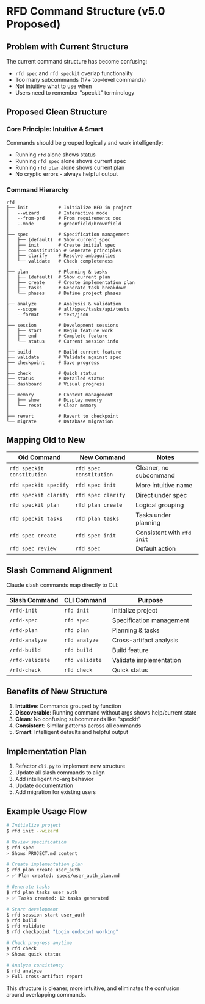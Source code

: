 # RFD Command Structure (v5.0 Proposed)

## Problem with Current Structure

The current command structure has become confusing:
- `rfd spec` and `rfd speckit` overlap functionality
- Too many subcommands (17+ top-level commands)
- Not intuitive what to use when
- Users need to remember "speckit" terminology

## Proposed Clean Structure

### Core Principle: Intuitive & Smart

Commands should be grouped logically and work intelligently:
- Running `rfd` alone shows status
- Running `rfd spec` alone shows current spec
- Running `rfd plan` alone shows current plan
- No cryptic errors - always helpful output

### Command Hierarchy

```
rfd
├── init           # Initialize RFD in project
│   --wizard       # Interactive mode
│   --from-prd     # From requirements doc
│   --mode         # greenfield/brownfield
│
├── spec           # Specification management
│   ├── (default)  # Show current spec
│   ├── init       # Create initial spec
│   ├── constitution # Generate principles
│   ├── clarify    # Resolve ambiguities
│   └── validate   # Check completeness
│
├── plan           # Planning & tasks
│   ├── (default)  # Show current plan
│   ├── create     # Create implementation plan
│   ├── tasks      # Generate task breakdown
│   └── phases     # Define project phases
│
├── analyze        # Analysis & validation
│   --scope        # all/spec/tasks/api/tests
│   --format       # text/json
│
├── session        # Development sessions
│   ├── start      # Begin feature work
│   ├── end        # Complete feature
│   └── status     # Current session info
│
├── build          # Build current feature
├── validate       # Validate against spec
├── checkpoint     # Save progress
│
├── check          # Quick status
├── status         # Detailed status
├── dashboard      # Visual progress
│
├── memory         # Context management
│   ├── show       # Display memory
│   └── reset      # Clear memory
│
├── revert         # Revert to checkpoint
└── migrate        # Database migration
```

## Mapping Old to New

| Old Command | New Command | Notes |
|------------|-------------|-------|
| `rfd speckit constitution` | `rfd spec constitution` | Cleaner, no subcommand |
| `rfd speckit specify` | `rfd spec init` | More intuitive name |
| `rfd speckit clarify` | `rfd spec clarify` | Direct under spec |
| `rfd speckit plan` | `rfd plan create` | Logical grouping |
| `rfd speckit tasks` | `rfd plan tasks` | Tasks under planning |
| `rfd spec create` | `rfd spec init` | Consistent with `rfd init` |
| `rfd spec review` | `rfd spec` | Default action |

## Slash Command Alignment

Claude slash commands map directly to CLI:

| Slash Command | CLI Command | Purpose |
|--------------|-------------|---------|
| `/rfd-init` | `rfd init` | Initialize project |
| `/rfd-spec` | `rfd spec` | Specification management |
| `/rfd-plan` | `rfd plan` | Planning & tasks |
| `/rfd-analyze` | `rfd analyze` | Cross-artifact analysis |
| `/rfd-build` | `rfd build` | Build feature |
| `/rfd-validate` | `rfd validate` | Validate implementation |
| `/rfd-check` | `rfd check` | Quick status |

## Benefits of New Structure

1. **Intuitive**: Commands grouped by function
2. **Discoverable**: Running command without args shows help/current state
3. **Clean**: No confusing subcommands like "speckit"
4. **Consistent**: Similar patterns across all commands
5. **Smart**: Intelligent defaults and helpful output

## Implementation Plan

1. Refactor `cli.py` to implement new structure
2. Update all slash commands to align
3. Add intelligent no-arg behavior
4. Update documentation
5. Add migration for existing users

## Example Usage Flow

```bash
# Initialize project
$ rfd init --wizard

# Review specification
$ rfd spec
> Shows PROJECT.md content

# Create implementation plan
$ rfd plan create user_auth
> ✅ Plan created: specs/user_auth_plan.md

# Generate tasks
$ rfd plan tasks user_auth
> ✅ Tasks created: 12 tasks generated

# Start development
$ rfd session start user_auth
$ rfd build
$ rfd validate
$ rfd checkpoint "Login endpoint working"

# Check progress anytime
$ rfd check
> Shows quick status

# Analyze consistency
$ rfd analyze
> Full cross-artifact report
```

This structure is cleaner, more intuitive, and eliminates the confusion around overlapping commands.
